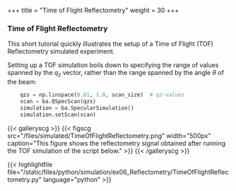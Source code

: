 +++
title = "Time of Flight Reflectometry"
weight = 30
+++

### Time of Flight Reflectometry 

This short tutorial quickly illustrates the setup of a Time of Flight (TOF) Reflectometry simulated experiment. 

Setting up a TOF simulation boils down to specifying the range of values spanned by the $q_z$ vector, rather than the range spanned by the angle $\theta$ of the beam:

``` python
    qzs = np.linspace(0.01, 1.0, scan_size)  # qz-values
    scan = ba.QSpecScan(qzs)
    simulation = ba.SpecularSimulation()
    simulation.setScan(scan)
```

{{< galleryscg >}}
{{< figscg src="/files/simulated/TimeOfFlightReflectometry.png" width="500px" caption="This figure shows the reflectometry signal obtained after running the TOF simulation of the script below." >}}
{{< /galleryscg >}}

{{< highlightfile file="/static/files/python/simulation/ex06_Reflectometry/TimeOfFlightReflectometry.py"  language="python" >}}
